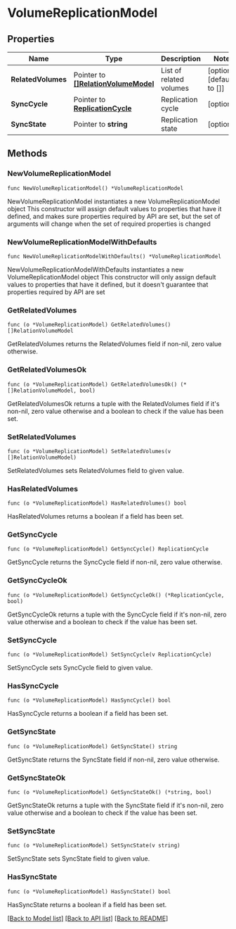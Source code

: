 # VolumeReplicationModel

## Properties

Name | Type | Description | Notes
------------ | ------------- | ------------- | -------------
**RelatedVolumes** | Pointer to [**[]RelationVolumeModel**](RelationVolumeModel.md) | List of related volumes | [optional] [default to []]
**SyncCycle** | Pointer to [**ReplicationCycle**](ReplicationCycle.md) | Replication cycle | [optional] 
**SyncState** | Pointer to **string** | Replication state | [optional] 

## Methods

### NewVolumeReplicationModel

`func NewVolumeReplicationModel() *VolumeReplicationModel`

NewVolumeReplicationModel instantiates a new VolumeReplicationModel object
This constructor will assign default values to properties that have it defined,
and makes sure properties required by API are set, but the set of arguments
will change when the set of required properties is changed

### NewVolumeReplicationModelWithDefaults

`func NewVolumeReplicationModelWithDefaults() *VolumeReplicationModel`

NewVolumeReplicationModelWithDefaults instantiates a new VolumeReplicationModel object
This constructor will only assign default values to properties that have it defined,
but it doesn't guarantee that properties required by API are set

### GetRelatedVolumes

`func (o *VolumeReplicationModel) GetRelatedVolumes() []RelationVolumeModel`

GetRelatedVolumes returns the RelatedVolumes field if non-nil, zero value otherwise.

### GetRelatedVolumesOk

`func (o *VolumeReplicationModel) GetRelatedVolumesOk() (*[]RelationVolumeModel, bool)`

GetRelatedVolumesOk returns a tuple with the RelatedVolumes field if it's non-nil, zero value otherwise
and a boolean to check if the value has been set.

### SetRelatedVolumes

`func (o *VolumeReplicationModel) SetRelatedVolumes(v []RelationVolumeModel)`

SetRelatedVolumes sets RelatedVolumes field to given value.

### HasRelatedVolumes

`func (o *VolumeReplicationModel) HasRelatedVolumes() bool`

HasRelatedVolumes returns a boolean if a field has been set.

### GetSyncCycle

`func (o *VolumeReplicationModel) GetSyncCycle() ReplicationCycle`

GetSyncCycle returns the SyncCycle field if non-nil, zero value otherwise.

### GetSyncCycleOk

`func (o *VolumeReplicationModel) GetSyncCycleOk() (*ReplicationCycle, bool)`

GetSyncCycleOk returns a tuple with the SyncCycle field if it's non-nil, zero value otherwise
and a boolean to check if the value has been set.

### SetSyncCycle

`func (o *VolumeReplicationModel) SetSyncCycle(v ReplicationCycle)`

SetSyncCycle sets SyncCycle field to given value.

### HasSyncCycle

`func (o *VolumeReplicationModel) HasSyncCycle() bool`

HasSyncCycle returns a boolean if a field has been set.

### GetSyncState

`func (o *VolumeReplicationModel) GetSyncState() string`

GetSyncState returns the SyncState field if non-nil, zero value otherwise.

### GetSyncStateOk

`func (o *VolumeReplicationModel) GetSyncStateOk() (*string, bool)`

GetSyncStateOk returns a tuple with the SyncState field if it's non-nil, zero value otherwise
and a boolean to check if the value has been set.

### SetSyncState

`func (o *VolumeReplicationModel) SetSyncState(v string)`

SetSyncState sets SyncState field to given value.

### HasSyncState

`func (o *VolumeReplicationModel) HasSyncState() bool`

HasSyncState returns a boolean if a field has been set.


[[Back to Model list]](../README.md#documentation-for-models) [[Back to API list]](../README.md#documentation-for-api-endpoints) [[Back to README]](../README.md)


